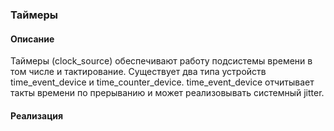 
### Таймеры
#### Описание 
Таймеры (clock_source) обеспечивают работу подсистемы времени в том числе и тактирование. Существует два типа устройств time_event_device и time_counter_device. time_event_device отчитывает такты времени по прерыванию и может реализовывать системный jitter.

#### Реализация
